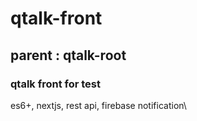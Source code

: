 # qtalk-front
parent : qtalk-root
---------------
### qtalk front for test
es6+, nextjs, rest api, firebase notification\
